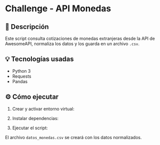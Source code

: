 # Challenge - API Monedas

## 🧾 Descripción
Este script consulta cotizaciones de monedas extranjeras desde la API de AwesomeAPI, normaliza los datos y los guarda en un archivo `.csv`.

## 💡 Tecnologías usadas
- Python 3
- Requests
- Pandas

## ⚙️ Cómo ejecutar
1. Crear y activar entorno virtual:

2. Instalar dependencias:

3. Ejecutar el script:

El archivo `datos_monedas.csv` se creará con los datos normalizados.
